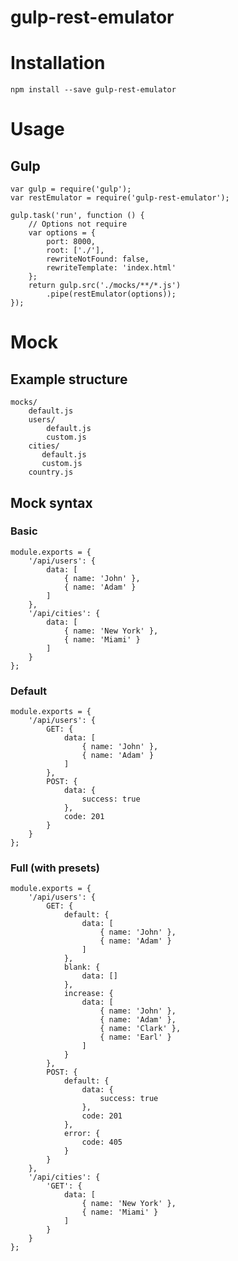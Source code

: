 gulp-rest-emulator
===========

# Installation

    npm install --save gulp-rest-emulator

# Usage

## Gulp

    var gulp = require('gulp');
    var restEmulator = require('gulp-rest-emulator');

    gulp.task('run', function () {
        // Options not require
        var options = {
            port: 8000,
            root: ['./'],
            rewriteNotFound: false,
            rewriteTemplate: 'index.html'
        };
        return gulp.src('./mocks/**/*.js')
            .pipe(restEmulator(options));
    });

# Mock

## Example structure

  	mocks/
  	    default.js
  	    users/
  	        default.js
  	        custom.js
	    cities/
	       default.js
           custom.js
        country.js

## Mock syntax

### Basic

```
module.exports = {
    '/api/users': {
        data: [
            { name: 'John' },
            { name: 'Adam' }
        ]
    },
    '/api/cities': {
        data: [
            { name: 'New York' },
            { name: 'Miami' }
        ]
    }
};
```

### Default

```
module.exports = {
    '/api/users': {
        GET: {
            data: [
                { name: 'John' },
                { name: 'Adam' }
            ]
        },
        POST: {
            data: {
                success: true
            },
            code: 201
        }
    }
};
```

### Full (with presets)

```
module.exports = {
    '/api/users': {
        GET: {
            default: {
                data: [
                    { name: 'John' },
                    { name: 'Adam' }
                ]
            },
            blank: {
                data: []
            },
            increase: {
                data: [
                    { name: 'John' },
                    { name: 'Adam' },
                    { name: 'Clark' },
                    { name: 'Earl' }
                ]
            }
        },
        POST: {
            default: {
                data: {
                    success: true
                },
                code: 201
            },
            error: {
                code: 405
            }
        }
    },
    '/api/cities': {
        'GET': {
            data: [
                { name: 'New York' },
                { name: 'Miami' }
            ]
        }
    }
};
```